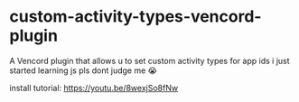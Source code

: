 # custom-activity-types-vencord-plugin
A Vencord plugin that allows u to set custom activity types for app ids
i just started learning js pls dont judge me :sob:

install tutorial: https://youtu.be/8wexjSo8fNw
